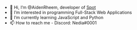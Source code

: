 - 👋 Hi, I’m @AidenRheem, developer of [Spot](https://spotapp.repl.co)
- 👀 I’m interested in programming Full-Stack Web Applications
- 🌱 I’m currently learning JavaScript and Python
- 📫 How to reach me - Discord: Nedia#0001

<!---
AidenRheem/AidenRheem is a ✨ special ✨ repository because its `README.md` (this file) appears on your GitHub profile.
You can click the Preview link to take a look at your changes.
--->
